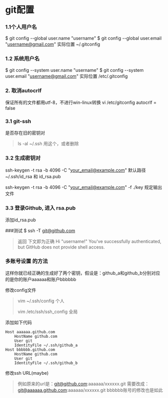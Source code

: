 git配置
===

### 1.1个人用户名

$ git config --global user.name "username"
$ git config --global user.email "username@gmail.com"
实际位置	~/.gitconfig

### 1.2 系统用户名

$ git config --system user.name "username"
$ git config --system user.email "username@gmail.com"
实际位置	/etc/.gitconfig

### 2. 取消autocrlf
保证所有的文件都用utf-8，不进行win-linux转换
vi /etc/gitconfig
autocrlf = false

### 3.1 git-ssh
是否存在旧的密钥对
>ls -al ~/.ssh
>用这个，或者删除

### 3.2 生成密钥对

ssh-keygen -t rsa -b 4096 -C "your_email@example.com"
默认路径~/.ssh/id_rsa	和	id_rsa.pub

ssh-keygen -t rsa -b 4096 -C "your_email@example.com" -f ./key
规定输出文件

### 3.3 登录Github, 进入 rsa.pub

添加id_rsa.pub

###测试
$ ssh -T git@github.com
>返回 下文即为正确 
>Hi "username!" You've successfully authenticated, but GitHub does not provide shell access.



### 多账号设置 的方法

这样你就已经正确的生成好了两个密钥，假设是：github_a和github_b分别对应的是你的账户aaaaaa和账户bbbbbb

修改config文件

> vim ~/.ssh/config             个人
>
> vim /etc/ssh/ssh_config  全局

添加如下代码

```
Host aaaaaa.github.com
	HostName github.com
	User git
 	IdentityFile ~/.ssh/github_a
Host bbbbbb.github.com
	HostName github.com
	User git
	IdentityFile ~/.ssh/github_b
```

修改ssh URL(maybe)

> 例如原来的url是：git@github.com:aaaaaa/xxxxxx.git
> 需要改成：git@aaaaaa.github.com:aaaaaa/xxxxxx.git
> bbbbbb账号的修改也是如此
>

